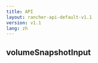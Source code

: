 ```yaml
---
title: API
layout: rancher-api-default-v1.1
version: v1.1
lang: zh
---
```


## volumeSnapshotInput





